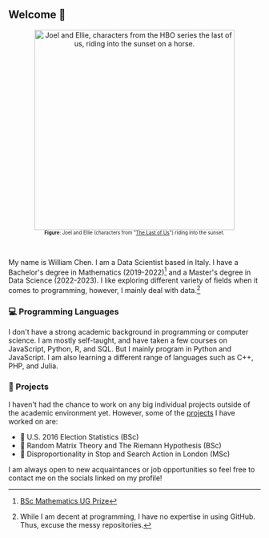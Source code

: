 ## Welcome :wave:

<div align="center">
<figure>
<img src="https://user-images.githubusercontent.com/79821802/222799355-25223975-4d78-470c-8b20-3be157032ac9.gif" width="400" alt="Joel and Ellie, characters from the HBO series the last of us, riding into the sunset on a horse."/><br>
<figcaption><sub><sup><b>Figure</b>: Joel and Ellie (characters from "<a href="https://www.imdb.com/title/tt3581920/">The Last of Us</a>") riding into the sunset.</sup></sub></figcaption>
<figure>
</div>
<br>

My name is William Chen. I am a Data Scientist based in Italy. I have a Bachelor's degree in Mathematics (2019-2022)[^undergradprize] and a Master's degree in Data Science (2022-2023). I like exploring different variety of fields when it comes to programming, however, I mainly deal with data.[^disclaimer]

### :computer: Programming Languages

I don't have a strong academic background in programming or computer science. I am mostly self-taught, and have taken a few courses on JavaScript, Python, R, and SQL. But I mainly program in Python and JavaScript. I am also learning a different range of languages such as C++, PHP, and Julia.

### :file_folder: Projects

I haven't had the chance to work on any big individual projects outside of the academic environment yet. However, some of the [projects](https://williamchenjun.github.io/projects/) I have worked on are:
- :busts_in_silhouette: U.S. 2016 Election Statistics (BSc)
- :bust_in_silhouette: Random Matrix Theory and The Riemann Hypothesis (BSc)
- :bust_in_silhouette: Disproportionality in Stop and Search Action in London (MSc)

I am always open to new acquaintances or job opportunities so feel free to contact me on the socials linked on my profile! 

[^undergradprize]: [BSc Mathematics UG Prize](http://www.sussex.ac.uk/maths/ugstudy/ugprizes)
[^disclaimer]: While I am decent at programming, I have no expertise in using GitHub. Thus, excuse the messy repositories.
